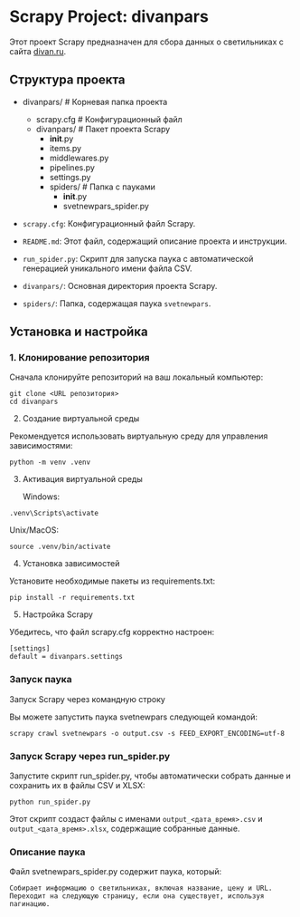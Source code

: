 # Scrapy Project: divanpars

Этот проект Scrapy предназначен для сбора данных о светильниках с сайта [divan.ru](https://www.divan.ru/category/svet).

## Структура проекта

- divanpars/                # Корневая папка проекта
    - scrapy.cfg            # Конфигурационный файл
    - divanpars/            # Пакет проекта Scrapy
        - __init__.py
        - items.py
        - middlewares.py
        - pipelines.py
        - settings.py
        - spiders/          # Папка с пауками
            - __init__.py
            - svetnewpars_spider.py



- `scrapy.cfg`: Конфигурационный файл Scrapy.
- `README.md`: Этот файл, содержащий описание проекта и инструкции.
- `run_spider.py`: Скрипт для запуска паука с автоматической генерацией уникального имени файла CSV.
- `divanpars/`: Основная директория проекта Scrapy.
- `spiders/`: Папка, содержащая паука `svetnewpars`.

## Установка и настройка

### 1. Клонирование репозитория

Сначала клонируйте репозиторий на ваш локальный компьютер:

```
git clone <URL репозитория>
cd divanpars
```
2. Создание виртуальной среды

Рекомендуется использовать виртуальную среду для управления зависимостями:

```
python -m venv .venv
```
3. Активация виртуальной среды

    Windows:

```
.venv\Scripts\activate
```
Unix/MacOS:

```
source .venv/bin/activate
```
4. Установка зависимостей

Установите необходимые пакеты из requirements.txt:

```
pip install -r requirements.txt
```
5. Настройка Scrapy

Убедитесь, что файл scrapy.cfg корректно настроен:

```
[settings]
default = divanpars.settings
```
### Запуск паука
Запуск Scrapy через командную строку

Вы можете запустить паука svetnewpars следующей командой:
```
scrapy crawl svetnewpars -o output.csv -s FEED_EXPORT_ENCODING=utf-8
```

### Запуск Scrapy через run_spider.py

Запустите скрипт run_spider.py, чтобы автоматически собрать данные и сохранить их в файлы CSV и XLSX:

```
python run_spider.py
```
Этот скрипт создаст файлы с именами `output_<дата_время>.csv` и `output_<дата_время>.xlsx`, содержащие собранные данные.


### Описание паука

Файл svetnewpars_spider.py содержит паука, который:

    Собирает информацию о светильниках, включая название, цену и URL.
    Переходит на следующую страницу, если она существует, используя пагинацию.